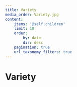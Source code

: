 ```yaml
---
title: Variety
media_order: Variety.jpg
content:
    items: '@self.children'
    limit: 10
    order:
        by: date
        dir: desc
    pagination: true
    url_taxonomy_filters: true
---
```


# Variety